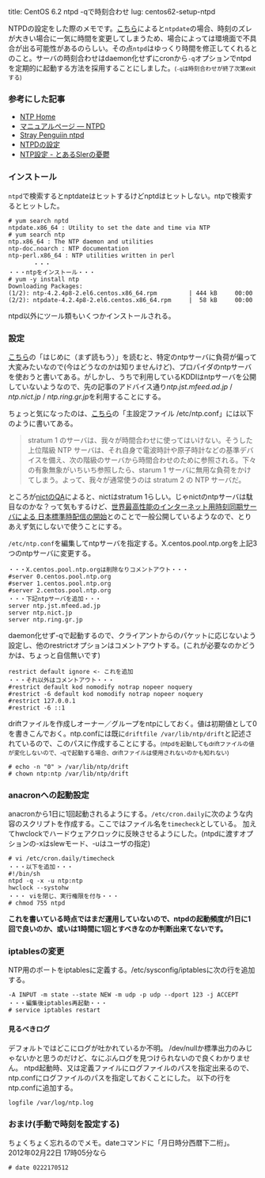 title: CentOS 6.2 ntpd -qで時刻合わせ
lug: centos62-setup-ntpd

NTPDの設定をした際のメモです。[こちら](http://www.ivoryworks.com/blog/2008/02/72)によると`ntpdate`の場合、時刻のズレが大きい場合に一気に時間を変更してしまうため、場合によっては環境面で不具合が出る可能性があるのらしい。その点`ntpd`はゆっくり時間を修正してくれるとのこと。サーバの時刻合わせはdaemon化せずにcronから`-q`オプションでntpdを定期的に起動する方法を採用することにしました。<small>(`-q`は時刻合わせが終了次第exitする)</small>

### 参考にした記事
* [NTP Home](http://www.ntp.org/)
* [マニュアルページ  — NTPD](http://www.nxmnpg.com/ja/8/ntpd)
* [Stray Penguiin ntpd](http://www.asahi-net.or.jp/~AA4T-NNGK/ntpd.html)
* [NTPDの設定](http://www.aconus.com/~oyaji/ntp/ntp.htm)
* [NTP設定 - とあるSIerの憂鬱](http://d.hatena.ne.jp/incarose86/20110505/1312522379)

### インストール
`ntpd`で検索するとnptdateはヒットするけどnptdはヒットしない。ntpで検索するとヒットした。

    # yum search nptd
    ntpdate.x86_64 : Utility to set the date and time via NTP
    # yum search ntp
    ntp.x86_64 : The NTP daemon and utilities
    ntp-doc.noarch : NTP documentation
    ntp-perl.x86_64 : NTP utilities written in perl
           ・・・
    ・・・ntpをインストール・・・
    # yum -y install ntp
    Downloading Packages:
    (1/2): ntp-4.2.4p8-2.el6.centos.x86_64.rpm         | 444 kB     00:00     
    (2/2): ntpdate-4.2.4p8-2.el6.centos.x86_64.rpm     |  58 kB     00:00  

ntpd以外にツール類もいくつかインストールされる。

### 設定
[こちら](http://wiki.nothing.sh/page/NTP)の「はじめに（まず読もう）」を読むと、特定のntpサーバに負荷が偏って大変みたいなので(今はどうなのかは知りませんけど)、プロパイダのntpサーバを使おうと書いてある。がしかし、うちで利用しているKDDIはntpサーバを公開していないようなので、先の記事のアドバイス通り*ntp.jst.mfeed.ad.jp* / *ntp.nict.jp* / *ntp.ring.gr.jp*を利用することにする。

ちょっと気になったのは、[こちら](http://www.asahi-net.or.jp/~AA4T-NNGK/ntpd.html)の「主設定ファイル /etc/ntp.conf」には以下のように書いてある。

>stratum 1 のサーバは、我々が時間合わせに使ってはいけない。そうした上位階級 NTP サーバは、それ自身で電波時計や原子時計などの基準デバイスを備え、次の階級のサーバから時間合わせのために参照される。下々の有象無象がいちいち参照したら、starum 1 サーバに無用な負荷をかけてしまう。よって、我々が通常使うのは stratum 2 の NTP サーバだ。

ところが[nictのQA](http://www2.nict.go.jp/w/w114/tsp/PubNtp/qa.html#q2-1)によると、nictはstratum 1らしい。じゃnictのntpサーバは駄目なのかな？って気もするけど、[世界最高性能のインターネット用時刻同期サーバによる 日本標準時配信の開始](http://www2.nict.go.jp/pub/whatsnew/press/h18/060612-1/060612-1.html)とのことで一般公開しているようなので、とりあえず気にしないで使うことにする。

`/etc/ntp.conf`を編集してntpサーバを指定する。X.centos.pool.ntp.orgを上記3つのntpサーバに変更する。

    ・・・X.centos.pool.ntp.orgは削除なりコメントアウト・・・
    #server 0.centos.pool.ntp.org
    #server 1.centos.pool.ntp.org
    #server 2.centos.pool.ntp.org
    ・・・下記ntpサーバを追加・・・
    server ntp.jst.mfeed.ad.jp
    server ntp.nict.jp
    server ntp.ring.gr.jp

daemon化せず-qで起動するので、クライアントからのパケットに応じないよう設定し、他のrestrictオプションはコメントアウトする。(これが必要なのかどうかは、ちょっと自信無いです)

    restrict default ignore <- これを追加
    ・・・それ以外はコメントアウト・・・
    #restrict default kod nomodify notrap nopeer noquery
    #restrict -6 default kod nomodify notrap nopeer noquery
    #restrict 127.0.0.1
    #restrict -6 ::1

driftファイルを作成しオーナー／グループをntpにしておく。値は初期値として0を書きこんでおく。ntp.confには既に`driftfile /var/lib/ntp/drift`と記述されているので、このパスに作成することにする。<small>(ntpdを起動してもdriftファイルの値が変化しないので、-qで起動する場合、driftファイルは使用されないのかも知れない)</small>

    # echo -n "0" > /var/lib/ntp/drift
    # chown ntp:ntp /var/lib/ntp/drift

### anacronへの起動設定
anacronから1日に1回起動されるようにする。`/etc/cron.daily`に次のような内容のスクリプトを作成する。ここではファイル名を`timecheck`としている。 加えてhwclockでハードウェアクロックに反映させるようにした。(ntpdに渡すオプションの-xはslewモード、-uはユーザの指定)

    # vi /etc/cron.daily/timecheck
    ・・・以下を追加・・・
    #!/bin/sh
    ntpd -q -x -u ntp:ntp
    hwclock --systohw
    ・・・ viを閉じ、実行権限を付与・・・
    # chmod 755 ntpd

**これを書いている時点ではまだ運用していないので、ntpdの起動頻度が1日に1回で良いのか、或いは1時間に1回とすべきなのか判断出来てないです。**

### iptablesの変更
NTP用のポートをiptablesに定義する。/etc/sysconfig/iptablesに次の行を追加する。

    -A INPUT -m state --state NEW -m udp -p udp --dport 123 -j ACCEPT
    ・・・編集後iptables再起動・・・
    # service iptables restart

#### 見るべきログ
デフォルトではどこにログが吐かれているか不明。 /dev/nullか標準出力のみじゃないかと思うのだけど、なにぶんログを見つけられないので良くわかりません。 ntpd起動時、又は定義ファイルにログファイルのパスを指定出来るので、ntp.confにログファイルのパスを指定しておくことにした。 以下の行をntp.confに追加する。

    logfile /var/log/ntp.log

### おまけ(手動で時刻を設定する)
ちょくちょく忘れるのでメモ。dateコマンドに「月日時分西暦下二桁」。<br />
2012年02月22日 17時05分なら<br />

    # date 0222170512
